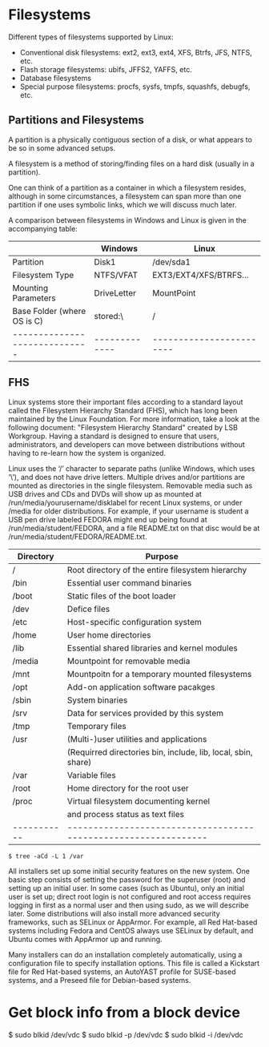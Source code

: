 # Filesystems

Different types of filesystems supported by Linux:

- Conventional disk filesystems: ext2, ext3, ext4, XFS, Btrfs, JFS, NTFS, etc.
- Flash storage filesystems: ubifs, JFFS2, YAFFS, etc.
- Database filesystems
- Special purpose filesystems: procfs, sysfs, tmpfs, squashfs, debugfs, etc.

## Partitions and Filesystems

A partition is a physically contiguous section of a disk, or what appears to be so in some advanced setups.

A filesystem is a method of storing/finding files on a hard disk (usually in a partition). 

One can think of a partition as a container in which a filesystem resides, although in some circumstances, a filesystem can span more than one partition if one uses symbolic links, which we will discuss much later.

A comparison between filesystems in Windows and Linux is given in the accompanying table:

 

 |                             | Windows     | Linux                  |
 |-----------------------------|-------------|------------------------|
 | Partition                   | Disk1       | /dev/sda1              |
 | Filesystem Type             | NTFS/VFAT   | EXT3/EXT4/XFS/BTRFS... |
 | Mounting Parameters         | DriveLetter | MountPoint             |
 | Base Folder (where OS is C) | stored:\    | /                      |
 |-----------------------------|-------------|------------------------|

## FHS
Linux systems store their important files according to a standard layout called the Filesystem Hierarchy Standard (FHS), which has long been maintained by the Linux Foundation. For more information, take a look at the following document: "Filesystem Hierarchy Standard" created by LSB Workgroup. Having a standard is designed to ensure that users, administrators, and developers can move between distributions without having to re-learn how the system is organized.

Linux uses the ‘/’ character to separate paths (unlike Windows, which uses ‘\’), and does not have drive letters. Multiple drives and/or partitions are mounted as directories in the single filesystem. Removable media such as USB drives and CDs and DVDs will show up as mounted at /run/media/yourusername/disklabel for recent Linux systems, or under /media for older distributions. For example, if your username is student a USB pen drive labeled FEDORA might end up being found at /run/media/student/FEDORA, and a file README.txt on that disc would be at /run/media/student/FEDORA/README.txt.

| Directory | Purpose                                                       |
|-----------|---------------------------------------------------------------|
| /         | Root directory of the entire filesystem hierarchy             |
| /bin      | Essential user command binaries                               |
| /boot     | Static files of the boot loader                               |
| /dev      | Defice files                                                  |
| /etc      | Host-specific configuration system                            |
| /home     | User home directories                                         |
| /lib      | Essential shared libraries and kernel modules                 |
| /media    | Mountpoint for removable media                                |
| /mnt      | Mountpoitn for a temporary mounted filesystems                |
| /opt      | Add-on application software pacakges                          |
| /sbin     | System binaries                                               |
| /srv      | Data for services provided by this system                     |
| /tmp      | Temporary files                                               |
| /usr      | (Multi-)user utilities and applications                       |
|           | (Requirred directories bin, include, lib, local, sbin, share) |
| /var      | Variable files                                                |
| /root     | Home directory for the root user                              |
| /proc     | Virtual filesystem documenting kernel                         |
|           | and process status as text files                              |
|-----------|---------------------------------------------------------------|


```
$ tree -aCd -L 1 /var
```

All installers set up some initial security features on the new system. One basic step consists of setting the password for the superuser (root) and setting up an initial user. In some cases (such as Ubuntu), only an initial user is set up; direct root login is not configured and root access requires logging in first as a normal user and then using sudo, as we will describe later. Some distributions will also install more advanced security frameworks, such as SELinux or AppArmor. For example, all Red Hat-based systems including Fedora and CentOS always use SELinux by default, and Ubuntu comes with AppArmor up and running. 

Many installers can do an installation completely automatically, using a configuration file to specify installation options. This file is called a Kickstart file for Red Hat-based systems, an AutoYAST profile for SUSE-based systems, and a Preseed file for Debian-based systems.

# Get block info from a block device
$ sudo blkid /dev/vdc
$ sudo blkid -p /dev/vdc
$ sudo blkid -i /dev/vdc
